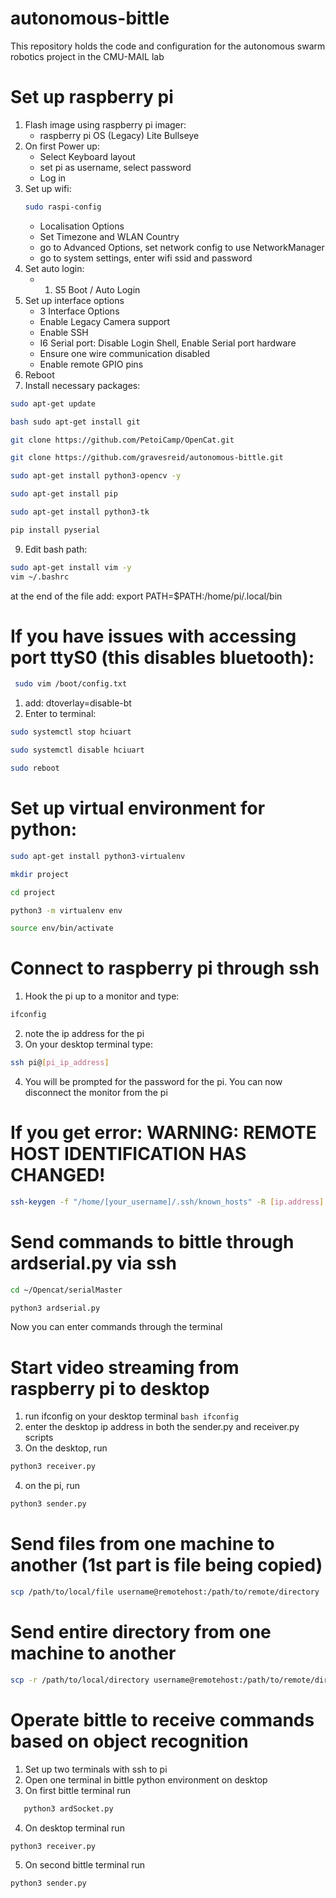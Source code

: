 # autonomous-bittle
This repository holds the code and configuration for the autonomous swarm robotics project in the CMU-MAIL lab

# Set up raspberry pi
1. Flash image using raspberry pi imager:
   - raspberry pi OS (Legacy) Lite Bullseye
2. On first Power up:
   - Select Keyboard layout
   - set pi as username, select password
   - Log in
3. Set up wifi:
   ```bash
   sudo raspi-config
   ```
   - Localisation Options
   - Set Timezone and WLAN Country
   - go to Advanced Options, set network config to use NetworkManager
   - go to system settings, enter wifi ssid and password
5. Set auto login:
   - 1. S5 Boot / Auto Login
6. Set up interface options
   - 3 Interface Options
   - Enable Legacy Camera support
   - Enable SSH
   - I6 Serial port: Disable Login Shell, Enable Serial port hardware
   - Ensure one wire communication disabled
   - Enable remote GPIO pins
7. Reboot
8. Install necessary packages:
```bash
sudo apt-get update
```
```bash
bash sudo apt-get install git
```
```bash
git clone https://github.com/PetoiCamp/OpenCat.git
```
```bash
git clone https://github.com/gravesreid/autonomous-bittle.git
```
```bash
sudo apt-get install python3-opencv -y
```
```bash
sudo apt-get install pip
```
```bash
sudo apt-get install python3-tk
```
```bash
pip install pyserial
```
9. Edit bash path:
```bash
sudo apt-get install vim -y
vim ~/.bashrc
```
at the end of the file add:  export PATH=$PATH:/home/pi/.local/bin


# If you have issues with accessing port ttyS0 (this disables bluetooth):
```bash
 sudo vim /boot/config.txt
```
1. add: dtoverlay=disable-bt
2. Enter to terminal:
```bash
sudo systemctl stop hciuart
```
```bash
sudo systemctl disable hciuart
```
```bash
sudo reboot
```


# Set up virtual environment for python:
```bash
sudo apt-get install python3-virtualenv
```
```bash
mkdir project
```
```bash
cd project
```
```bash
python3 -m virtualenv env
```
```bash
source env/bin/activate
```

# Connect to raspberry pi through ssh
1. Hook the pi up to a monitor and type:
 ```bash
ifconfig
```
2. note the ip address for the pi
3. On your desktop terminal type:
```bash
ssh pi@[pi_ip_address]
```
4. You will be prompted for the password for the pi. You can now disconnect the monitor from the pi

# If you get error: WARNING: REMOTE HOST IDENTIFICATION HAS CHANGED!
```bash 
ssh-keygen -f "/home/[your_username]/.ssh/known_hosts" -R [ip.address]
```

# Send commands to bittle through ardserial.py via ssh
```bash
cd ~/Opencat/serialMaster
```
```bash
python3 ardserial.py
```
Now you can enter commands through the terminal

# Start video streaming from raspberry pi to desktop
1. run ifconfig on your desktop terminal ```bash ifconfig ```
2. enter the desktop ip address in both the sender.py and receiver.py scripts
3. On the desktop, run
```bash
python3 receiver.py
```
4. on the pi, run
```bash
python3 sender.py
```

# Send files from one machine to another (1st part is file being copied)
```bash
scp /path/to/local/file username@remotehost:/path/to/remote/directory
```

# Send entire directory from one machine to another
```bash
scp -r /path/to/local/directory username@remotehost:/path/to/remote/directory
```

# Operate bittle to receive commands based on object recognition
1. Set up two terminals with ssh to pi
2. Open one terminal in bittle python environment on desktop
3. On first bittle terminal run
```bash
   python3 ardSocket.py
   ```
4. On desktop terminal run
```bash
python3 receiver.py
``` 
5. On second bittle terminal run
```bash
python3 sender.py
```

